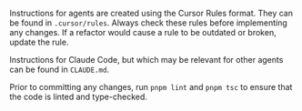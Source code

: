 Instructions for agents are created using the Cursor Rules format. They can be found in `.cursor/rules`. Always check these rules before implementing any changes. If a refactor would cause a rule to be outdated or broken, update the rule.

Instructions for Claude Code, but which may be relevant for other agents can be found in `CLAUDE.md`.

Prior to committing any changes, run `pnpm lint` and `pnpm tsc` to ensure that the code is linted and type-checked.
